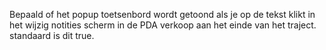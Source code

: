 Bepaald of het popup toetsenbord wordt getoond als je op de tekst klikt in het wijzig notities scherm in de PDA verkoop aan het einde van het traject. standaard is dit true.
